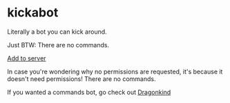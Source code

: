 # kickabot
Literally a bot you can kick around.

Just BTW: There are no commands.

[Add to server](https://discord.com/api/oauth2/authorize?client_id=947952353292730428&permissions=0&scope=bot)

In case you're wondering why no permissions are requested, it's because it doesn't need permissions! There are no commands.

If you wanted a commands bot, go check out [Dragonkind](https://dragonkind-discord.github.io)
